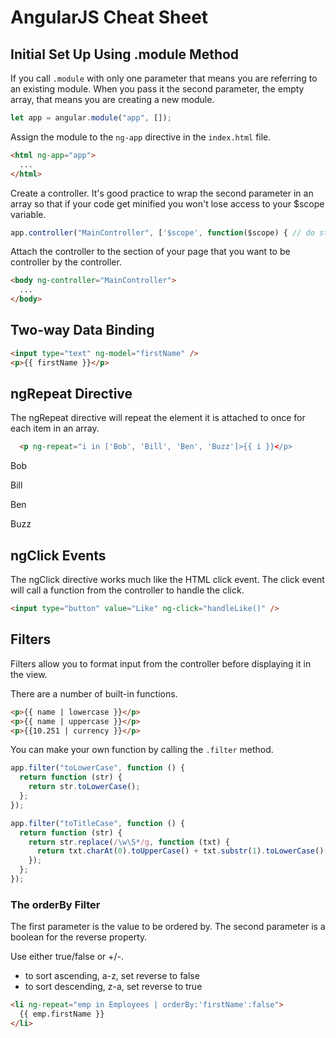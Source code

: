 # AngularJS Cheat Sheet

## Initial Set Up Using .module Method

If you call `.module` with only one parameter that means you are referring to an existing module. When you pass it the second parameter, the empty array, that means you are creating a new module.

```javascript
let app = angular.module("app", []);
```

Assign the module to the `ng-app` directive in the `index.html` file.

```html
<html ng-app="app">
  ...
</html>
```

Create a controller. It's good practice to wrap the second parameter in an array so that if your code get minified you won't lose access to your $scope variable.

```javascript
app.controller("MainController", ['$scope', function($scope) { // do stuff }]);
```

Attach the controller to the section of your page that you want to be controller by the controller.

```html
<body ng-controller="MainController">
  ...
</body>
```

## Two-way Data Binding

```html
<input type="text" ng-model="firstName" />
<p>{{ firstName }}</p>
```

## ngRepeat Directive

The ngRepeat directive will repeat the element it is attached to once for each item in an array.

```html
  <p ng-repeat="i in ['Bob', 'Bill', 'Ben', 'Buzz']>{{ i }}</p>
```

Bob

Bill

Ben

Buzz

## ngClick Events

The ngClick directive works much like the HTML click event. The click event will call a function from the controller to handle the click.

```html
<input type="button" value="Like" ng-click="handleLike()" />
```

## Filters

Filters allow you to format input from the controller before displaying it in the view.

There are a number of built-in functions.

```html
<p>{{ name | lowercase }}</p>
<p>{{ name | uppercase }}</p>
<p>{{10.251 | currency }}</p>
```

You can make your own function by calling the `.filter` method.

```javascript
app.filter("toLowerCase", function () {
  return function (str) {
    return str.toLowerCase();
  };
});

app.filter("toTitleCase", function () {
  return function (str) {
    return str.replace(/\w\S*/g, function (txt) {
      return txt.charAt(0).toUpperCase() + txt.substr(1).toLowerCase();
    });
  };
});
```

### The orderBy Filter

The first parameter is the value to be ordered by. The second parameter is a boolean for the reverse property.

Use either true/false or +/-.

- to sort ascending, a-z, set reverse to false
- to sort descending, z-a, set reverse to true

```html
<li ng-repeat="emp in Employees | orderBy:'firstName':false">
  {{ emp.firstName }}
</li>
```
